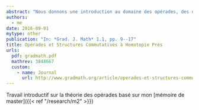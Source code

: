 ```yaml
---
abstract: "Nous donnons une introduction au domaine des opérades, des objets qui encodent les structures algébriques. Après les avoir définies, nous présentons plusieurs domaines d’application des opérades : espaces de lacets itérés, formalité, algèbres homotopiques, longs nœuds et groupe de Grothendieck–Teichmüller."
authors:
  - me
date: 2016-09-01
mytype: other
publication: "In: *Grad. J. Math* 1.1, pp. 9--17"
title: Opérades et Structures Commutatives à Homotopie Près
urls:
  pdf: gradmath.pdf
  mathrev: 3848667
  custom:
    - name: Journal
      url: http://www.gradmath.org/article/operades-et-structures-commutatives-a-homotopie-pres/
---
```


Travail introductif sur la théorie des opérades basé sur mon [mémoire de master]({{< ref "/research/m2" >}})
